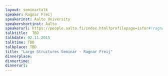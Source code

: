 ```yaml
---
layout: seminartalk
speaker: Ragnar Freij
speakerinst: Aalto University
speakershortinst: Aalto
speakerurl: https://people.aalto.fi/index.html?profilepage=isfor#!ragnar_freij
talktitle:  TBD
talkdate: 02.11.2015
talktime: TBD
talkplace: TBD
title: "Large Structures Seminar - Ragnar Freij"
dinnerplace: 
dinnertime: 
dinnerurl: 
---
```

